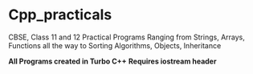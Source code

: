 # Cpp_practicals
CBSE, Class 11 and 12 Practical Programs
Ranging from Strings, Arrays, Functions all the way to Sorting Algorithms, Objects, Inheritance

**All Programs created in Turbo C++**
**Requires iostream header**
